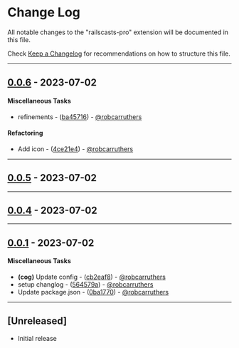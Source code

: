 # Change Log

All notable changes to the "railscasts-pro" extension will be documented in this file.

Check [Keep a Changelog](http://keepachangelog.com/) for recommendations on how to structure this file.

- - -
## [0.0.6](https://github.com/robcarruthers/vscode_railscasts_pro/compare/0.0.5..0.0.6) - 2023-07-02
#### Miscellaneous Tasks
- refinements - ([ba45716](https://github.com/robcarruthers/vscode_railscasts_pro/commit/ba45716c8612093c1f394582d694cc8ed17375e6)) - [@robcarruthers](https://github.com/robcarruthers)
#### Refactoring
- Add icon - ([4ce21e4](https://github.com/robcarruthers/vscode_railscasts_pro/commit/4ce21e4b6a14af588a749b33e84ce3ac1c35268c)) - [@robcarruthers](https://github.com/robcarruthers)

- - -

## [0.0.5](https://github.com/robcarruthers/vscode_railscasts_pro/compare/0.0.4..0.0.5) - 2023-07-02

- - -

## [0.0.4](https://github.com/robcarruthers/vscode_railscasts_pro/compare/0.0.1..0.0.4) - 2023-07-02

- - -

## [0.0.1](https://github.com/robcarruthers/vscode_railscasts_pro/compare/b0db6a3b721f648ee7cd58139b8299f3b9d58655..0.0.1) - 2023-07-02
#### Miscellaneous Tasks
- **(cog)** Update config - ([cb2eaf8](https://github.com/robcarruthers/vscode_railscasts_pro/commit/cb2eaf87fc9180db07cd5b76e87199b0f2f6f348)) - [@robcarruthers](https://github.com/robcarruthers)
- setup changlog - ([564579a](https://github.com/robcarruthers/vscode_railscasts_pro/commit/564579add921eecd57b11f4298c29596372656c4)) - [@robcarruthers](https://github.com/robcarruthers)
- Update package.json - ([0ba1770](https://github.com/robcarruthers/vscode_railscasts_pro/commit/0ba177043c6bea2aab744e3e22c0081136bcfd34)) - [@robcarruthers](https://github.com/robcarruthers)

- - -


## [Unreleased]

- Initial release
